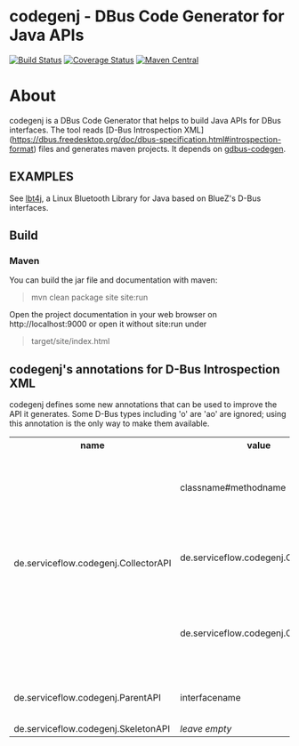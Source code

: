 codegenj - DBus Code Generator for Java APIs
============================================

[![Build Status](https://travis-ci.org/olir/codegenj.png)](https://travis-ci.org/olir/codegenj/builds)
[![Coverage Status](https://coveralls.io/repos/github/olir/codegenj/badge.svg?branch=master)](https://coveralls.io/github/olir/codegenj?branch=master)
[![Maven Central](https://maven-badges.herokuapp.com/maven-central/de.serviceflow/codegenj/badge.png)](https://maven-badges.herokuapp.com/maven-central/de.serviceflow/codegenj)

# About

codegenj is a DBus Code Generator that helps to build Java APIs for DBus interfaces. The tool reads [D-Bus Introspection XML] (https://dbus.freedesktop.org/doc/dbus-specification.html#introspection-format)
 files and generates maven projects. It depends on [gdbus-codegen](https://developer.gnome.org/gio/stable/gdbus-codegen.html). 


## EXAMPLES 

See  [lbt4j](https://github.com/olir/lbt4j), a Linux Bluetooth Library for Java based on BlueZ's D-Bus interfaces.

## Build

### Maven

You can build the jar file and documentation with maven:

> mvn clean package site site:run

Open the project documentation in your web browser on http://localhost:9000 
or open it without site:run under

> target/site/index.html

## codegenj's annotations for D-Bus Introspection XML

codegenj defines some new annotations that can be used to improve the API it generates. Some D-Bus types including 'o' are 'ao' are ignored; using this annotation is the only way to make them available.

<table>
    <tr>
        <th>name</th><th>value</th><th>Description</th><th>context</th>
    </tr>
    <tr>
        <td rowspan=3>de.serviceflow.codegenj.CollectorAPI</td><td>classname#methodname</td><td>Creates an getter method in the named interface or objectmanager (de.serviceflow.codegenj.ObjectManager) that returns "top-level" interfaces from D-Bus of the type the annotation is placed in and returns a collection of them.</td><td>interface</td>
    </tr>
    <tr>
        <td>de.serviceflow.codegenj.CollectorAPI</td><td>classname#<b>*</b>methodname</td><td>Creates an getter method in the named interface or objectmanager (de.serviceflow.codegenj.ObjectManager) that queries "current" interfaces from D-Bus of the type the annotation is placed in and returns a collection of them.</td><td>interface</td>
    </tr>
    <tr>
        <td>de.serviceflow.codegenj.CollectorAPI</td><td>classname</td><td>Modifies a property method to cast "child" interfaces to the type given in the value arg.</td><td>property of access type 'read' with type 'ao'</td>
    </tr>
    <tr>
        <td>de.serviceflow.codegenj.ParentAPI</td><td>interfacename</td><td>Substitutes a D-Bus call by returning the stored parent object (that should match the type of interfacename in value arg) for the object's path.</td><td>property of access type 'read' with type 'o'</td>
    </tr>
    <tr>
        <td>de.serviceflow.codegenj.SkeletonAPI</td><td><i>leave empty</i></td><td>Used to tag interfaces with callbacks</td><td>interface</td>
    </tr>
</table>
